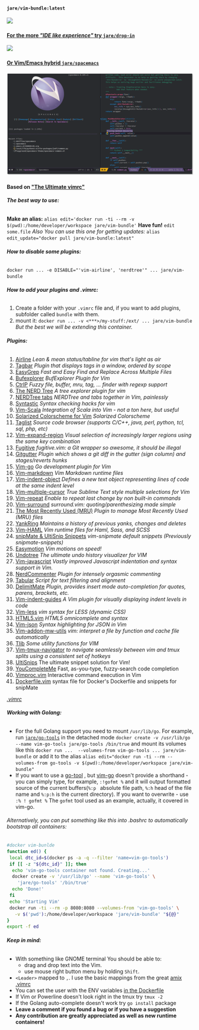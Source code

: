 #### `jare/vim-bundle:latest`   

[![](http://i.imgur.com/G6KybVM.png)](http://i.imgur.com/G6KybVM.png) 

#### [For the more *"IDE like experience"* try `jare/drop-in`](https://hub.docker.com/r/jare/drop-in/)  
[![](http://i.imgur.com/RVTlBBO.png)](http://i.imgur.com/RVTlBBO.png) 

#### [Or Vim/Emacs hybrid `jare/spacemacs`](https://hub.docker.com/r/jare/spacemacs/)   
[![](https://raw.githubusercontent.com/syl20bnr/spacemacs/master/doc/img/spacemacs-python.png)](https://raw.githubusercontent.com/syl20bnr/spacemacs/master/doc/img/spacemacs-python.png) 

####  Based on ["The Ultimate vimrc"](https://github.com/amix/vimrc)  
###### **The best way to use:**  
**Make an alias:**
`alias edit='docker run -ti --rm -v $(pwd):/home/developer/workspace jare/vim-bundle'`
**Have fun!**  `edit some.file`
*Also You can use  this one for getting updates:*  `alias edit_update="docker pull jare/vim-bundle:latest"`
###### **How to disable some plugins:**  
`docker run ... -e DISABLE="'vim-airline', 'nerdtree'" ... jare/vim-bundle`
###### **How to add your plugins and .vimrc:**
  1. Create a folder with your `.vimrc` file and, if you want to add plugins, subfolder called `bundle` with them.
  2. mount it: `docker run ... -v <***>/my-stuff:/ext/ ... jare/vim-bundle` 
  *But the best we will be extending this container.*

###### **Plugins:**  
1. [Airline](https://github.com/bling/vim-airline)  *Lean & mean status/tabline for vim that's light as air*
2. [Tagbar](https://github.com/majutsushi/tagbar) *Plugin that displays tags in a window, ordered by scope*
3. [EasyGrep](https://github.com/vim-scripts/EasyGrep) *Fast and Easy Find and Replace Across Multiple Files*
4. [Bufexplorer](https://github.com/jlanzarotta/bufexplorer) *BufExplorer Plugin for Vim*
5. [CtrlP](https://github.com/kien/ctrlp.vim) *Fuzzy file, buffer, mru, tag, ... finder with regexp support*
6. [The NERD Tree](https://github.com/scrooloose/nerdtree) *A tree explorer plugin for vim*
7. [NERDTree tabs](https://github.com/jistr/vim-nerdtree-tabs) *NERDTree and tabs together in Vim, painlessly*
8. [Syntastic](https://github.com/scrooloose/syntastic) *Syntax checking hacks for vim*
9. [Vim-Scala](https://github.com/derekwyatt/vim-scala) *Integration of Scala into Vim - not a ton here, but useful*
10. [Solarized Colorscheme for Vim](https://github.com/altercation/vim-colors-solarized) *Solarized Colorscheme*
11. [Taglist](https://github.com/vim-scripts/taglist.vim) *Source code browser (supports C/C++, java, perl, python, tcl, sql, php, etc)*
12. [Vim-expand-region](https://github.com/terryma/vim-expand-region) *Visual selection of increasingly larger regions using the same key combination*
13. [Fugitive](https://github.com/tpope/vim-fugitive) *fugitive.vim: a Git wrapper so awesome, it should be illegal*
14. [Gitgutter](https://github.com/airblade/vim-gitgutter) *Plugin which shows a git diff in the gutter (sign column) and stages/reverts hunks*
15. [Vim-go](https://github.com/fatih/vim-go) *Go development plugin for Vim*
16. [Vim-markdown](https://github.com/plasticboy/vim-markdown) *Vim Markdown runtime files*
17. [Vim-indent-object](https://github.com/michaeljsmith/vim-indent-object) *Defines a new text object representing lines of code at the same indent level*
18. [Vim-multiple-cursor](https://github.com/terryma/vim-multiple-cursors) *True Sublime Text style multiple selections for Vim*
29. [Vim-repeat](https://github.com/tpope/vim-repeat) *Enable to repeat last change by non built-in commands*
20. [Vim-surround](https://github.com/tpope/vim-surround) *surround.vim: quoting/parenthesizing made simple*
21. [The Most Recently Used (MRU)](https://github.com/vim-scripts/mru.vim) *Plugin to manage Most Recently Used (MRU) files*
22. [YankRing](https://github.com/vim-scripts/YankRing.vim) *Maintains a history of previous yanks, changes and deletes*
23. [Vim-HAML](https://github.com/tpope/vim-haml) *Vim runtime files for Haml, Sass, and SCSS*
24. [snipMate & UltiSnip Snippets](https://github.com/honza/vim-snippets) *vim-snipmate default snippets (Previously snipmate-snippets)*
25. [Easymotion](https://github.com/easymotion/vim-easymotion) *Vim motions on speed!*
26. [Undotree](https://github.com/mbbill/undotree) *The ultimate undo history visualizer for VIM*
27. [Vim-javascript](https://github.com/pangloss/vim-javascript) *Vastly improved Javascript indentation and syntax support in Vim.* 
28. [NerdCommenter](https://github.com/scrooloose/nerdcommenter) *Plugin for intensely orgasmic commenting* 
39. [Tabular](https://github.com/godlygeek/tabular) *Script for text filtering and alignment* 
30. [DelimitMate](https://github.com/Raimondi/delimitMate) *Plugin, provides insert mode auto-completion for quotes, parens, brackets, etc.* 
31. [Vim-indent-guides](https://github.com/nathanaelkane/vim-indent-guides) *A Vim plugin for visually displaying indent levels in code* 
32. [Vim-less](https://github.com/groenewege/vim-less) *vim syntax for LESS (dynamic CSS)* 
33. [HTML5.vim](https://github.com/othree/html5.vim) *HTML5 omnicomplete and syntax* 
34. [Vim-json](https://github.com/elzr/vim-json) *Syntax highlighting for JSON in Vim* 
35. [Vim-addon-mw-utils](https://github.com/marcweber/vim-addon-mw-utils) *vim: interpret a file by function and cache file automatically*
36. [Tlib](https://github.com/tomtom/tlib_vim) *Some utility functions for VIM*
37. [Vim-tmux-navigator](https://github.com/christoomey/vim-tmux-navigator) *to navigate seamlessly between vim and tmux splits using a consistent set of hotkeys*
38. [UltiSnips](https://github.com/SirVer/ultisnips) The ultimate snippet solution for Vim! 
39. [YouCompleteMe](https://github.com/Valloric/YouCompleteMe) Fast, as-you-type, fuzzy-search code completion
40. [Vimproc.vim](https://github.com/Shougo/vimproc.vim) Interactive command execution in Vim
42. [Dockerfile.vim](https://github.com/ekalinin/Dockerfile.vim) syntax file for Docker's Dockerfile and snippets for snipMate

*[.vimrc](https://github.com/JAremko/alpine-vim/blob/master/.vimrc)*

###### **Working with Golang:**
  - For the full Golang support you need to mount `/usr/lib/go`. For example, run [`jare/go-tools`](https://hub.docker.com/r/jare/go-tools/) in the detached mode `docker create -v /usr/lib/go --name vim-go-tools jare/go-tools /bin/true` and mount its volumes like this `docker run ...  --volumes-from vim-go-tools ... jare/vim-bundle` or add it to the alias `alias edit="docker run -ti --rm --volumes-from go-tools -v $(pwd):/home/developer/workspace jare/vim-bundle"`
  - If you want to use a [go-tool](https://hub.docker.com/r/jare/go-tools/) , but [vim-go](https://github.com/fatih/vim-go) doesn't provide a shorthand - you can simply type, for example, `:!gofmt %` and it will output formatted source of the current buffers(`%:p ` absolute file path, `%:h` head of the file name and `%:p:h` is the current directory). If you want to overwrite - use `:% ! gofmt %` The `gofmt` tool used as an example, actually, it covered in vim-go.
 
###### Alternatively, you can put something like this into .bashrc to automatically bootstrap all containers:  

 ``` bash
#docker vim-bunlde
function ed() {
  local dtc_id=$(docker ps -a -q --filter 'name=vim-go-tools')
  if [[ -z "${dtc_id}" ]]; then
   echo 'vim-go-tools container not found. Creating...'
   docker create -v '/usr/lib/go' --name 'vim-go-tools' \
     'jare/go-tools' '/bin/true'
   echo 'Done!'
  fi
  echo 'Starting Vim'
  docker run -ti --rm -p 8080:8080 --volumes-from 'vim-go-tools' \
    -v $('pwd'):/home/developer/workspace 'jare/vim-bundle' "${@}"
}
export -f ed
 ```
###### **Keep in mind:**
  - With something like GNOME terminal You should be able to:
    - drag and drop text into the Vim.
    - use mouse right button menu by holding `Shift`.
  - `<Leader>` mapped to `,`. I use the basic mappings from the great [amix .vimrc](https://github.com/amix/vimrc/tree/master/vimrcs)
  - You can set the user with the ENV variables [in the Dockerfile](https://github.com/JAremko/alpine-vim/blob/master/Dockerfile#L3)
  - If Vim or Powerline doesn't look right in the tmux try `tmux -2`
  - If the Golang auto-complete doesn't work  try  `go install` package
  - **Leave a comment if you found a bug or if you have a suggestion**
  - **Any contribution are greatly appreciated as well as new runtime containers!**
